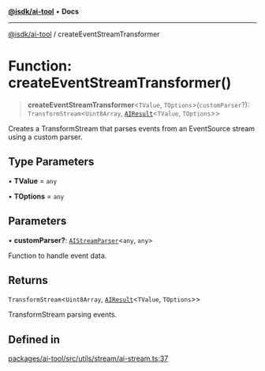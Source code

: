 [**@isdk/ai-tool**](../README.md) • **Docs**

***

[@isdk/ai-tool](../globals.md) / createEventStreamTransformer

# Function: createEventStreamTransformer()

> **createEventStreamTransformer**\<`TValue`, `TOptions`\>(`customParser`?): `TransformStream`\<`Uint8Array`, [`AIResult`](../interfaces/AIResult.md)\<`TValue`, `TOptions`\>\>

Creates a TransformStream that parses events from an EventSource stream using a custom parser.

## Type Parameters

• **TValue** = `any`

• **TOptions** = `any`

## Parameters

• **customParser?**: [`AIStreamParser`](../interfaces/AIStreamParser.md)\<`any`, `any`\>

Function to handle event data.

## Returns

`TransformStream`\<`Uint8Array`, [`AIResult`](../interfaces/AIResult.md)\<`TValue`, `TOptions`\>\>

TransformStream parsing events.

## Defined in

[packages/ai-tool/src/utils/stream/ai-stream.ts:37](https://github.com/isdk/ai-tool.js/blob/37ada542a786fbbc770f2d61beb564f6e603941d/src/utils/stream/ai-stream.ts#L37)
